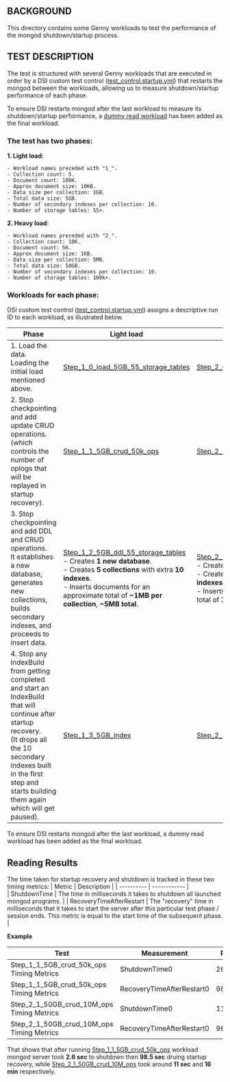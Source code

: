 ## BACKGROUND

This directory contains some Genny workloads to test the performance of the mongod shutdown/startup process.

## TEST DESCRIPTION

The test is structured with several Genny workloads that are executed in order by a DSI custom test control ([test_control.startup.yml](https://github.com/10gen/dsi/blob/a95664a27e39d7f1eebec6e685d646b8e54a334c/configurations/test_control/test_control.startup.yml)) that restarts the mongod between the workloads, allowing us to measure shutdown/startup performance of each phase.

To ensure DSI restarts mongod after the last workload to measure its shutdown/startup performance, a [dummy read workload](https://github.com/10gen/dsi/blob/a95664a27e39d7f1eebec6e685d646b8e54a334c/configurations/test_control/test_control.startup.yml#L67-L72) has been added as the final workload.

### The test has two phases:
  
  **1. Light load:**

    - Workload names preceded with "1_".
    - Collection count: 5.
    - Document count: 100K.
    - Approx document size: 10KB.
    - Data size per collection: 1GB.
    - Total data size: 5GB.
    - Number of secondary indexes per collection: 10.
    - Number of storage tables: 55+.

  **2. Heavy load**:

    - Workload names preceded with "2_".
    - Collection count: 10K.
    - Document count: 5K.
    - Approx document size: 1KB.
    - Data size per collection: 5MB.
    - Total data size: 50GB.
    - Number of secondary indexes per collection: 10.
    - Number of storage tables: 100k+.
    
### Workloads for each phase:

  DSI custom test control ([test_control.startup.yml](https://github.com/10gen/dsi/blob/a95664a27e39d7f1eebec6e685d646b8e54a334c/configurations/test_control/test_control.startup.yml)) assigns a descriptive run ID to each workload, as illustrated below.

  | Phase | Light load | Heavy load |
  | --------| -------- | -------- |
  | 1. Load the data.<br>Loading the initial load mentioned above. | [Step_1_0_load_5GB_55_storage_tables](https://github.com/mongodb/genny/blob/1189cda0aa80e6104c7fe87016f1a3de98b18dba/src/workloads/replication/startup/1_0_5GB.yml) | [Step_2_0_load_50GB_100k_storage_tables](https://github.com/mongodb/genny/blob/1189cda0aa80e6104c7fe87016f1a3de98b18dba/src/workloads/replication/startup/2_0_50GB.yml) |
  | 2. Stop checkpointing and add update CRUD operations.<br>(which controls the number of oplogs that will be replayed in startup recovery). | [Step_1_1_5GB_crud_50k_ops](https://github.com/mongodb/genny/blob/1189cda0aa80e6104c7fe87016f1a3de98b18dba/src/workloads/replication/startup/1_1_5GB_crud.yml) | [Step_2_1_50GB_crud_10M_ops](https://github.com/mongodb/genny/blob/1189cda0aa80e6104c7fe87016f1a3de98b18dba/src/workloads/replication/startup/2_1_50GB_crud.yml) |
  | 3. Stop checkpointing and add DDL and CRUD operations.<br> It establishes a new database, generates new collections, builds secondary indexes, and proceeds to insert data. | [Step_1_2_5GB_ddl_55_storage_tables](https://github.com/mongodb/genny/blob/1189cda0aa80e6104c7fe87016f1a3de98b18dba/src/workloads/replication/startup/1_2_5GB_ddl.yml) <br>- Creates **1 new database**. <br>- Creates **5 collections** with extra **10 indexes**. <br>- Inserts documents for an approximate total of **~1MB per collection**, **~5MB total**. | [Step_2_2_50GB_ddl_10k_storage_tables](https://github.com/mongodb/genny/blob/1189cda0aa80e6104c7fe87016f1a3de98b18dba/src/workloads/replication/startup/2_2_50GB_ddl.yml) <br>- Creates **1 new database**. <br>- Creates **1000 collections** with extra **10 indexes**.<br>- Inserts documents for an approximate total of **100KB per collection**, **~1GB total**. |
  | 4. Stop any IndexBuild from getting completed and start an IndexBuild that will continue after startup recovery.<br>(It drops all the 10 secondary indexes built in the first step and starts building them again which will get paused). | [Step_1_3_5GB_index](https://github.com/mongodb/genny/blob/1189cda0aa80e6104c7fe87016f1a3de98b18dba/src/workloads/replication/startup/1_3_5GB_index.yml) | [Step_2_3_50GB_index](https://github.com/mongodb/genny/blob/1189cda0aa80e6104c7fe87016f1a3de98b18dba/src/workloads/replication/startup/3_0_Reads.yml) |

To ensure DSI restarts mongod after the last workload, a dummy read workload has been added as the final workload.

## Reading Results

The time taken for startup recovery and shutdown is tracked in these two timing metrics: 
| Metric | Description |
| ---------- | ------------ |  
| ShutdownTime | The time in milliseconds it takes to shutdown all launched mongod programs.	|
| RecoveryTimeAfterRestart | The "recovery" time in milliseconds that it takes to start the server after this particular test phase / session ends. This metric is equal to the start time of the subsequent phase. |

**Example**

  | Test | Measurement | Patch Result |
  | -------- | -------- | -------- |
  | Step_1_1_5GB_crud_50k_ops Timing Metrics | ShutdownTime0 | 2605.681189 |
  | Step_1_1_5GB_crud_50k_ops Timing Metrics | RecoveryTimeAfterRestart0 | 98552.713478 |
  | Step_2_1_50GB_crud_10M_ops Timing Metrics | ShutdownTime0 | 11425.647337 |
  | Step_2_1_50GB_crud_10M_ops Timing Metrics | RecoveryTimeAfterRestart0 | 960575.04176 |
  

That shows that after running [Step_1_1_5GB_crud_50k_ops](https://github.com/mongodb/genny/blob/1189cda0aa80e6104c7fe87016f1a3de98b18dba/src/workloads/replication/startup/1_1_5GB_crud.yml) workload mongod server took **2.6 sec** to shutdown then **98.5 sec** druing startup recovery, while [Step_2_1_50GB_crud_10M_ops](https://github.com/mongodb/genny/blob/1189cda0aa80e6104c7fe87016f1a3de98b18dba/src/workloads/replication/startup/2_1_50GB_crud.yml) took around **11 sec** and **16 min** respectively.
